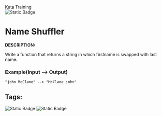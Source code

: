 Kata Training <br>
![Static Badge](https://img.shields.io/badge/8kyu%20-%20black?style=flat&logo=codewars&labelColor=B1361E&color=black)

# Name Shuffler

**DESCRIPTION:**

Write a function that returns a string in which firstname is swapped with last name.

### Example(Input --> Output)

`"john McClane" --> "McClane john"`

## Tags:

![Static Badge](https://img.shields.io/badge/fundamentals%20-%20purple?style=plastic) ![Static Badge](https://img.shields.io/badge/strings%20-%20blue?style=plastic)